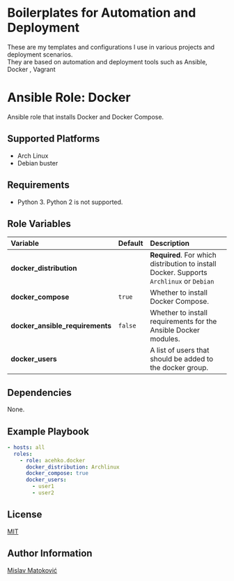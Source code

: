 # Boilerplates for Automation and Deployment

These are my templates and configurations I use in various projects and deployment scenarios.  
They are based on automation and deployment tools such as Ansible, Docker , Vagrant

# Ansible Role: Docker

Ansible role that installs Docker and Docker Compose.

## Supported Platforms
- Arch Linux
- Debian buster

## Requirements
- Python 3. Python 2 is not supported.

## Role Variables
| Variable                        | Default | Description                                                                              |
|:--------------------------------|:--------|:-----------------------------------------------------------------------------------------|
| **docker_distribution**         |         | **Required**. For which distribution to install Docker. Supports `Archlinux` or `Debian` |
| **docker_compose**              | `true`  | Whether to install Docker Compose.                                                       |
| **docker_ansible_requirements** | `false` | Whether to install requirements for the Ansible Docker modules.                          |
| **docker_users**                |         | A list of users that should be added to the docker group.                                |

## Dependencies
None.

## Example Playbook
```yaml
- hosts: all
  roles:
    - role: acehko.docker
      docker_distribution: Archlinux
      docker_compose: true
      docker_users:
        - user1
        - user2
```

## License
[MIT](LICENSE)

## Author Information
[Mislav Matoković](https://github.com/mmatokovi)
